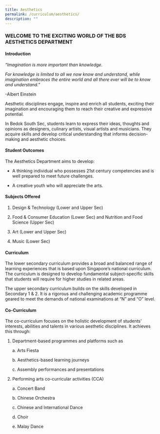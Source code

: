 ```yaml
---
title: Aesthetics
permalink: /curriculum/aesthetics/
description: ""
---
```

### WELCOME TO THE EXCITING WORLD OF THE BDS AESTHETICS DEPARTMENT

#### Introduction 


*“Imagination is more important than knowledge.*

*For knowledge is limited to all we now know and understand, while imagination embraces the entire world and all there ever will be to know and understand."*

-Albert Einstein

Aesthetic disciplines engage, inspire and enrich all students, exciting their imagination and encouraging them to reach their creative and expressive potential.


In Bedok South Sec, students learn to express their ideas, thoughts and opinions as designers, culinary artists, visual artists and musicians.  They acquire skills and develop critical understanding that informs decision-making and aesthetic choices.

#### Student Outcomes

The Aesthetics Department aims to develop:
* A thinking individual who possesses 21st century competencies and is well prepared to meet       future challenges. 

* A creative youth who will appreciate the arts.

#### Subjects Offered

1.    Design & Technology (Lower and Upper Sec)

2.    Food & Consumer Education (Lower Sec) and Nutrition and Food Science (Upper Sec)

3.    Art (Lower and Upper Sec)

4.    Music (Lower Sec)

#### Curriculum

The lower secondary curriculum provides a broad and balanced range of learning experiences that is based upon Singapore’s national curriculum. The curriculum is designed to develop fundamental subject-specific skills that students will require for higher studies in related areas.

The upper secondary curriculum builds on the skills developed in Secondary 1 & 2. It is a rigorous and challenging academic programme geared to meet the demands of national examinations at “N” and “O” level.

#### Co-Curriculum

The co-curriculum focuses on the holistic development of students’ interests, abilities and talents in various aesthetic disciplines. It achieves this through: 

1. Department-based programmes and platforms such as

   a.    Arts Fiesta 

   b.    Aesthetics-based learning journeys

   c.    Assembly performances and presentations <br>
	 

2. Performing arts co-curricular activities (CCA)

     a.    Concert Band 

     b.    Chinese Orchestra

     c.    Chinese and International Dance

     d.    Choir

     e.    Malay Dance